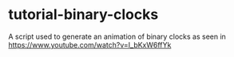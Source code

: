 # tutorial-binary-clocks
A script used to generate an animation of binary clocks as seen in https://www.youtube.com/watch?v=I_bKxW6ffYk

